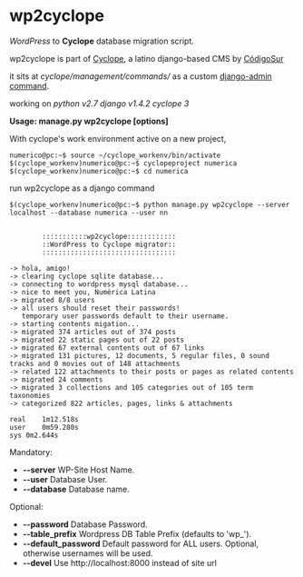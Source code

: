 # wp2cyclope
_WordPress_ to **Cyclope** database migration script.

wp2cyclope is part of [Cyclope](http://cyclope.codigosur.org/), a latino django-based CMS by [CódigoSur](http://www.codigosur.org/)

it sits at *cyclope/management/commands/* as a custom [django-admin command](https://docs.djangoproject.com/en/1.4/howto/custom-management-commands/).

working on *python v2.7 django v1.4.2 cyclope 3*

**Usage: manage.py wp2cyclope [options]**

With cyclope's work environment active on a new project,
```
numerico@pc:~$ source ~/cyclope_workenv/bin/activate
$(cyclope_workenv)numerico@pc:~$ cyclopeproject numerica
$(cyclope_workenv)numerico@pc:~$ cd numerica
```
run wp2cyclope as a django command
```
$(cyclope_workenv)numerico@pc:~$ python manage.py wp2cyclope --server localhost --database numerica --user nn


        :::::::::::wp2cyclope::::::::::::
        ::WordPress to Cyclope migrator::
        :::::::::::::::::::::::::::::::::

-> hola, amigo!
-> clearing cyclope sqlite database...
-> connecting to wordpress mysql database...
-> nice to meet you, Numérica Latina
-> migrated 8/8 users
-> all users should reset their passwords!
   temporary user passwords default to their username.
-> starting contents migation...
-> migrated 374 articles out of 374 posts
-> migrated 22 static pages out of 22 posts
-> migrated 67 external contents out of 67 links
-> migrated 131 pictures, 12 documents, 5 regular files, 0 sound tracks and 0 movies out of 148 attachments
-> related 122 attachments to their posts or pages as related contents
-> migrated 24 comments
-> migrated 3 collections and 105 categories out of 105 term taxonomies
-> categorized 822 articles, pages, links & attachments

real	1m12.518s
user	0m59.280s
sys	0m2.644s

```

Mandatory:
+ **--server**           WP-Site Host Name.
+ **--user**             Database User.
+ **--database**         Database name.

Optional:
+ **--password**         Database Password.
+ **--table_prefix**     Wordpress DB Table Prefix (defaults to 'wp_').
+ **--default_password** Default password for ALL users. Optional, otherwise usernames will be used.
+ **--devel**            Use http://localhost:8000 instead of site url
